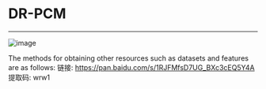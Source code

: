 # DR-PCM
******

![image](https://github.com/user-attachments/assets/f8c1b0c8-d53e-4c91-999e-21a0d9317384)

The methods for obtaining other resources such as datasets and features are as follows:
链接: https://pan.baidu.com/s/1RJFMfsD7UG_BXc3cEQ5Y4A 提取码: wrw1 
